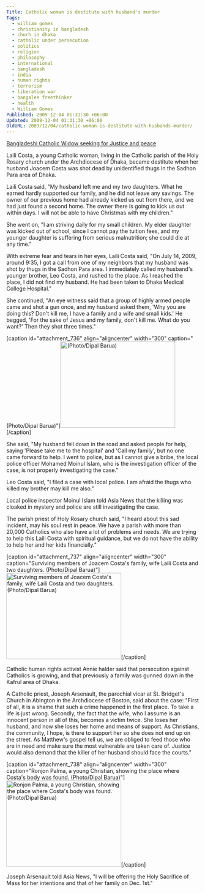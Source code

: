 ```yaml
---
Title: Catholic woman is destitute with husband's murder
Tags:
  - william gomes
  - christianity in bangladesh
  - churh in dhaka
  - catholic under persecution
  - politics
  - religion
  - philosophy
  - international
  - bangladesh
  - india
  - human rights
  - terrorism
  - liberation war
  - bangalee freethinker
  - health
  - William Gomes
Published: 2009-12-04 01:31:30 +06:00
Updated: 2009-12-04 01:31:30 +06:00
OldURL: 2009/12/04/catholic-woman-is-destitute-with-husbands-murder/
---
```


<a href='https://www.youtube.com/watch?v=bfWbgYU1b-4'>Bangladeshi Catholic Widow seeking for Justice and peace</a>


Laili Costa, a young Catholic woman, living in the Catholic parish of the Holy Rosary church under the Archdiocese of Dhaka, became destitute when her husband Joacem Costa was shot dead by unidentified thugs in the Sadhon Para area of Dhaka.

Laili Costa said, "My husband left me and my two daughters. What he earned hardly supported our family, and he did not leave any savings. The owner of our previous home had already kicked us out from there, and we had just found a second home. The owner there is going to kick us out within days. I will not be able to have Christmas with my children."

She went on, "I am striving daily for my small children. My elder daughter was kicked out of school, since I cannot pay the tuition fees, and my younger daughter is suffering from serious malnutrition; she could die at any time."

With extreme fear and tears in her eyes, Laili Costa said, "On July 14, 2009, around 9:35, I got a call from one of my neighbors that my husband was shot by thugs in the Sadhon Para area. I immediately called my husband's younger brother, Leo Costa, and rushed to the place. As I reached the place, I did not find my husband. He had been taken to Dhaka Medical College Hospital."

She continued, "An eye witness said that a group of highly armed people came and shot a gun once, and my husband asked them, 'Why you are doing this? Don't kill me, I have a family and a wife and small kids.' He begged, 'For the sake of Jesus and my family, don't kill me. What do you want?' Then they shot three times."

[caption id="attachment_736" align="aligncenter" width="300" caption="(Photo/Dipal Barua)"]<img src="https://enblog.muktomona.com/wp-content/uploads/2009/12/1.jpg" alt="(Photo/Dipal Barua)" width="300" height="225" class="size-full wp-image-736" />[/caption]

She said, "My husband fell down in the road and asked people for help, saying 'Please take me to the hospital' and 'Call my family', but no one came forward to help. I went to police, but as I cannot give a bribe, the local police officer Mohamed Moinul Islam, who is the investigation officer of the case, is not properly investigating the case."

Leo Costa said, "I filed a case with local police. I am afraid the thugs who killed my brother may kill me also."

Local police inspector Moinul Islam told Asia News that the killing was cloaked in mystery and police are still investigating the case.

The parish priest of Holy Rosary church said, "I heard about this sad incident, may his soul rest in peace. We have a parish with more than 20,000 Catholics who also have a lot of problems and needs. We are trying to help this Laili Costa with spiritual guidance, but we do not have the ability to help her and her kids financially."

[caption id="attachment_737" align="aligncenter" width="300" caption="Surviving members of Joacem Costa\'s family, wife Laili Costa and two daughters. (Photo/Dipal Barua)"]<img src="https://enblog.muktomona.com/wp-content/uploads/2009/12/2.jpg" alt="Surviving members of Joacem Costa&#39;s family, wife Laili Costa and two daughters. (Photo/Dipal Barua)" width="300" height="225" class="size-full wp-image-737" />[/caption]

Catholic human rights activist Annie halder said that persecution against Catholics is growing, and that previously a family was gunned down in the Kafrul area of Dhaka.

A Catholic priest, Joseph Arsenault, the parochial vicar at St. Bridget's Church in Abington in the Archdiocese of Boston, said about the case: "First of all, it is a shame that such a crime happened in the first place. To take a life is just wrong. Secondly, the fact that the wife, who I assume is an innocent person in all of this, becomes a victim twice. She loses her husband, and now she loses her home and means of support. As Christians, the community, I hope, is there to support her so she does not end up on the street. As Matthew's gospel tell us, we are obliged to feed those who are in need and make sure the most vulnerable are taken care of. Justice would also demand that the killer of her husband should face the courts."

[caption id="attachment_738" align="aligncenter" width="300" caption="Ronjon Palma, a young Christian, showing the place where Costa\'s body was found. (Photo/Dipal Barua)"]<img src="https://enblog.muktomona.com/wp-content/uploads/2009/12/3.jpg" alt="Ronjon Palma, a young Christian, showing the place where Costa&#39;s body was found. (Photo/Dipal Barua)" width="300" height="225" class="size-full wp-image-738" />[/caption]

Joseph Arsenault told Asia News, "I will be offering the Holy Sacrifice of Mass for her intentions and that of her family on Dec. 1st."


